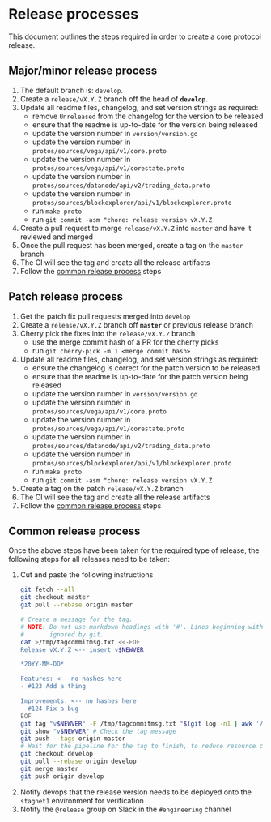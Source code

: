 # Release processes

This document outlines the steps required in order to create a core protocol release.

## Major/minor release process

1. The default branch is: `develop`.
1. Create a `release/vX.Y.Z` branch off the head of **`develop`**.
1. Update all readme files, changelog, and set version strings as required:
    - remove `Unreleased` from the changelog for the version to be released
    - ensure that the readme is up-to-date for the version being released
    - update the version number in `version/version.go`
    - update the version number in `protos/sources/vega/api/v1/core.proto`
    - update the version number in `protos/sources/vega/api/v1/corestate.proto`
    - update the version number in `protos/sources/datanode/api/v2/trading_data.proto`
    - update the version number in `protos/sources/blockexplorer/api/v1/blockexplorer.proto`
    - run `make proto`
    - run `git commit -asm "chore: release version vX.Y.Z`
1. Create a pull request to merge `release/vX.Y.Z` into `master` and have it reviewed and merged
1. Once the pull request has been merged, create a tag on the `master` branch
1. The CI will see the tag and create all the release artifacts
1. Follow the [common release process](./#common-release-process) steps

## Patch release process

1. Get the patch fix pull requests merged into `develop`
1. Create a `release/vX.Y.Z` branch off **`master`** or previous release branch
1. Cherry pick the fixes into the `release/vX.Y.Z` branch
    - use the merge commit hash of a PR for the cherry picks
    - run `git cherry-pick -m 1 <merge commit hash>`
1. Update all readme files, changelog, and set version strings as required:
    - ensure the changelog is correct for the patch version to be released
    - ensure that the readme is up-to-date for the patch version being released
    - update the version number in `version/version.go`
    - update the version number in `protos/sources/vega/api/v1/core.proto`
    - update the version number in `protos/sources/vega/api/v1/corestate.proto`
    - update the version number in `protos/sources/datanode/api/v2/trading_data.proto`
    - update the version number in `protos/sources/blockexplorer/api/v1/blockexplorer.proto`
    - run `make proto`
    - run `git commit -asm "chore: release version vX.Y.Z`
1. Create a tag on the patch `release/vX.Y.Z` branch
1. The CI will see the tag and create all the release artifacts
1. Follow the [common release process](./#common-release-process) steps


## Common release process

Once the above steps have been taken for the required type of release, the following steps for all releases need to be taken:

1. Cut and paste the following instructions
   ```bash
   git fetch --all
   git checkout master
   git pull --rebase origin master

   # Create a message for the tag.
   # NOTE: Do not use markdown headings with '#'. Lines beginning with '#' are
   #       ignored by git.
   cat >/tmp/tagcommitmsg.txt <<-EOF
   Release vX.Y.Z <-- insert v$NEWVER

   *20YY-MM-DD*

   Features: <-- no hashes here
   - #123 Add a thing

   Improvements: <-- no hashes here
   - #124 Fix a bug
   EOF
   git tag "v$NEWVER" -F /tmp/tagcommitmsg.txt "$(git log -n1 | awk '/^commit / {print $2}')"
   git show "v$NEWVER" # Check the tag message
   git push --tags origin master
   # Wait for the pipeline for the tag to finish, to reduce resource contention.
   git checkout develop
   git pull --rebase origin develop
   git merge master
   git push origin develop
   ```
1. Notify devops that the release version needs to be deployed onto the `stagnet1` environment for verification
1. Notify the `@release` group on Slack in the `#engineering` channel
